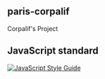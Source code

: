 ## paris-corpalif
Corpalif's Project

## JavaScript standard
[![JavaScript Style Guide](https://img.shields.io/badge/code_style-standard-brightgreen.svg)](https://standardjs.com)
